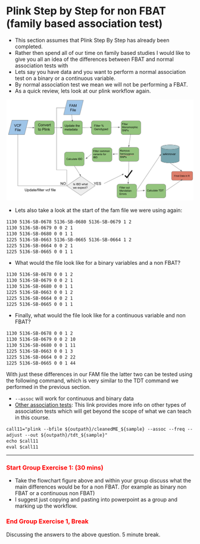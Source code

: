 # Plink Step by Step for non FBAT (family based association test)

- This section assumes that Plink Step By Step has already been completed.
- Rather then spend all of our time on family based studies I would like to give you all an idea of the differences between FBAT and normal association tests with
- Lets say you have data and you want to perform a normal association test on a binary or a continuous variable.
- By normal association test we mean we will not be performing a FBAT.
- As a quick review, lets look at our plink workflow again. 

![](figures/2075fd2e.png)

- Lets also take a look at the start of the fam file we were using again:

```
1130 5136-SB-0678 5136-SB-0680 5136-SB-0679 1 2
1130 5136-SB-0679 0 0 2 1
1130 5136-SB-0680 0 0 1 1
1225 5136-SB-0663 5136-SB-0665 5136-SB-0664 1 2
1225 5136-SB-0664 0 0 2 1
1225 5136-SB-0665 0 0 1 1
```

- What would the file look like for a binary variables and a non FBAT?

```
1130 5136-SB-0678 0 0 1 2
1130 5136-SB-0679 0 0 2 1
1130 5136-SB-0680 0 0 1 1
1225 5136-SB-0663 0 0 1 2
1225 5136-SB-0664 0 0 2 1
1225 5136-SB-0665 0 0 1 1
```

- Finally, what would the file look like for a continuous variable and non FBAT?

```
1130 5136-SB-0678 0 0 1 2
1130 5136-SB-0679 0 0 2 10
1130 5136-SB-0680 0 0 1 11
1225 5136-SB-0663 0 0 1 3
1225 5136-SB-0664 0 0 2 22
1225 5136-SB-0665 0 0 1 44
```


With just these differences in our FAM file the latter two can be tested using the following command, which is very similar to 
the TDT command we performed in the previous section.
- `--assoc` will work for continuous and binary data
- [Other association tests](http://zzz.bwh.harvard.edu/plink/anal.shtml): This link provides more info on other types of association
tests which will get beyond the scope of what we can teach in this course. 

```
call11="plink --bfile ${outpath}/cleanedME_${sample} --assoc --freq --adjust --out ${outpath}/tdt_${sample}"
echo $call11
eval $call11
```


---


### <font color='red'> Start Group Exercise 1: (30 mins) </font>

- Take the flowchart figure above and within your group discuss what the main differences would be for a non FBAT. (for example as binary non FBAT or a continuous non FBAT)
- I suggest just copying and pasting into powerpoint as a group and marking up the workflow. 



### <font color='red'> End Group Exercise 1, Break </font>

Discussing the answers to the above question. 5 minute break.





